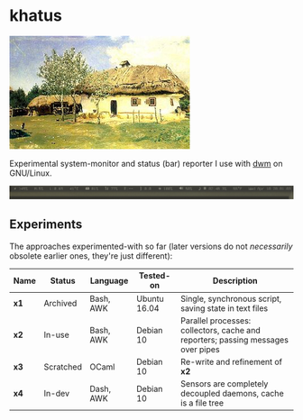khatus
======
![mascot](mascot.jpg)

Experimental system-monitor and status (bar) reporter I use with
[dwm](https://dwm.suckless.org/) on GNU/Linux.

![screenshot](screenshot.png)

Experiments
-----------
The approaches experimented-with so far (later versions do not _necessarily_
obsolete earlier ones, they're just different):

| Name   | Status    | Language  | Tested-on    | Description |
|--------|-----------|-----------|--------------|-------------|
| __x1__ | Archived  | Bash, AWK | Ubuntu 16.04 | Single, synchronous script, saving state in text files |
| __x2__ | In-use    | Bash, AWK | Debian 10    | Parallel processes: collectors, cache and reporters; passing messages over pipes |
| __x3__ | Scratched | OCaml     | Debian 10    | Re-write and refinement of __x2__ |
| __x4__ | In-dev    | Dash, AWK | Debian 10    | Sensors are completely decoupled daemons, cache is a file tree |
